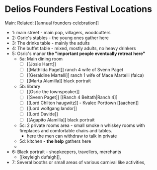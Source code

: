 # Delios Founders Festival Locations
Main:
Related: [[annual founders celebration]]

-   1: main street - main pop, villagers, woodcutters
-   2: Osric's stables - the young ones gather here
-   3: The drinks table - mainly the adults 		
-   4: The buffet table - mixed, mostly adults, no heavy drinkers
-   5: Osric's manor **the "important people eventually retreat here"**
	-   5a: Main dining room 
		- [ ] [[Josie Harrt]]
		- [ ] [[Mathilda Paget]] ranch 4 wife of Svenn Paget
		- [ ] [[Geraldine Martelli]] ranch 1 wife of Mace Martelli (falca)
		- [ ] [[Marta Alamilla]] black portrait
    -   5b: library 
		- [ ] [[Osric the townspeaker]]
		- [ ] [[Svenn Paget]] [[Ranch 4 Beltath|Ranch 4]]
		- [ ] [[Lord Chilton haugwitz]] - Kvalec Porttown [[aachen]]
		- [ ] [[Lord wolfgang landor]]
		- [ ] [[Lord Davide]]
		- [ ] [[Agapito Alamilla]] black portrait
    -   5c: 2 private rooms area - small smoke n whiskey rooms with fireplaces and comfortable chairs and tables.
		-   here the men can withdraw to talk in private
    -   5d: kitchen - **the help** gathers here
    -   
-   6: Black portrait - shopkeepers, travellers, merchants
	-   [[keyleigh dufaigh]], 
-   7: Several booths or small areas of various carnival like activities,